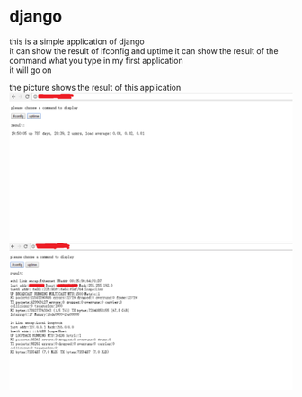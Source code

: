 # django
this is a simple application of django  
it can show the result of  ifconfig and uptime 
it can show the result of the command what you type in
my first application  
it will go on  

the picture shows the result of this application
![image](https://github.com/276622709/django/blob/master/zhai_form/images/third.png)
![image](https://github.com/276622709/django/blob/master/zhai_form/images/second.png)
